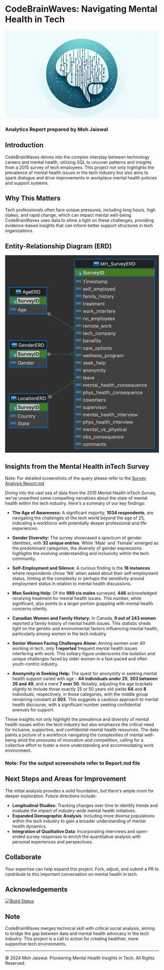# CodeBrainWaves: Navigating Mental Health in Tech

![Header Image](https://github.com/mohjaiswal/CodeBrainWaves/blob/439cec96ec2ed896c88e033a6ddbae4dbfe42dfb/Output%20Images/CodeBrainWavesHeader.webp)
### Analytics Report prepared by Moh Jaiswal

## Introduction

CodeBrainWaves delves into the complex interplay between technology careers and mental health, utilizing SQL to uncover patterns and insights from a 2015 survey of tech employees. This project not only highlights the prevalence of mental health issues in the tech industry but also aims to spark dialogue and drive improvements in workplace mental health policies and support systems.

## Why This Matters

Tech professionals often face unique pressures, including long hours, high stakes, and rapid change, which can impact mental well-being. CodeBrainWaves uses data to shine a light on these challenges, providing evidence-based insights that can inform better support structures in tech organizations.

## Entity-Relationship Diagram (ERD)

![ERD Image](https://github.com/mohjaiswal/CodeBrainWaves/blob/3c0089c5705db459bd9baff6e65b0ddbee61f24d/Output%20Images/ERD.png)

## Insights from the Mental Health inTech Survey

Note: For detailed screenshots of the query please refer to the [Survey Analysis Report.md](https://github.com/mohjaiswal/CodeBrainWaves/blob/f198675bb757b0ee571f3e96e4cdf28c7a974386/Survey%20Analysis%20Output%20Images.md)

Diving into the vast sea of data from the 2015 Mental Health inTech Survey, we've unearthed some compelling narratives about the state of mental health within the tech industry. Here's a summary of our key findings:

- **The Age of Awareness:** A significant majority, **1034 respondents**, are navigating the challenges of the tech world beyond the age of 25, indicating a workforce with potentially deeper professional and life experiences.

- **Gender Diversity:** The survey showcased a spectrum of gender identities, with **32 unique entries**. While 'Male' and 'Female' emerged as the predominant categories, the diversity of gender expressions highlights the evolving understanding and inclusivity within the tech community.

- **Self-Employment and Silence:** A curious finding is the **18 instances** where respondents chose 'NA' when asked about their self-employment status, hinting at the complexity or perhaps the sensitivity around employment status in relation to mental health discussions.

- **Men Seeking Help:** Of the **989 cis males** surveyed, **446** acknowledged receiving treatment for mental health issues. This number, while significant, also points to a larger portion grappling with mental health concerns silently.

- **Canadian Women and Family History:** In Canada, **9 out of 243 women** reported a family history of mental health issues. This statistic sheds light on the genetic and environmental factors influencing mental health, particularly among women in the tech industry.

- **Senior Women Facing Challenges Alone:** Among women over 40 working in tech, only **1 reported** frequent mental health issues interfering with work. This solitary figure underscores the isolation and unique challenges faced by older women in a fast-paced and often youth-centric industry.

- **Anonymity in Seeking Help:** The quest for anonymity in seeking mental health support varied with age - **44 individuals under 25**, **303 between 26 and 49**, and a mere **7 over 50**. Notably, adjusting the age brackets slightly to include those exactly 25 or 50 years old yields **64** and **8** individuals, respectively, in those categories, with the middle group remaining constant at **303**. This suggests a cautious approach to mental health discourse, with a significant number seeking confidential avenues for support.

These insights not only highlight the prevalence and diversity of mental health issues within the tech industry but also emphasize the critical need for inclusive, supportive, and confidential mental health resources. The data paints a picture of a workforce navigating the complexities of mental well-being amid the pressures of innovation and competition, calling for a collective effort to foster a more understanding and accommodating work environment.

### **Note: For the output screenshots refer to Report.md file**

## Next Steps and Areas for Improvement

The initial analysis provides a solid foundation, but there's ample room for deeper exploration. Future directions include:

- **Longitudinal Studies**: Tracking changes over time to identify trends and evaluate the impact of industry-wide mental health initiatives.
- **Expanded Demographic Analysis**: Including more diverse populations within the tech industry to gain a broader understanding of mental health dynamics.
- **Integration of Qualitative Data**: Incorporating interviews and open-ended survey responses to enrich the quantitative analysis with personal experiences and perspectives.

## Collaborate

Your expertise can help expand this project. Fork, adjust, and submit a PR to contribute to this important conversation on mental health in tech.

## Acknowledgements

[![Build Status](https://img.shields.io/badge/Build-Passing-brightgreen)](https://github.com/mohjaiswal/CodeBrainWaves)

## Note

CodeBrainWaves merges technical skill with critical social analysis, aiming to bridge the gap between data and mental health advocacy in the tech industry. This project is a call to action for creating healthier, more supportive tech environments.

---

© 2024 Moh Jaiswal. Pioneering Mental Health Insights in Tech. All Rights Reserved.
